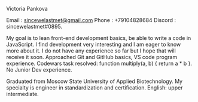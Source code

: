 Victoria Pankova

Email : sincewelastmet@gmail.com Phone : +79104828684 Discord : sincewelastmet#0895.

My goal is to lean front-end development basics, be able to write a code in JavaScript.
I find development very interesting and I am eager to know more about it. 
I do not have any experience so far but I hope that will receive it soon.
Approached Git and GitHub basics, VS code program experience.
Codewars task resolved: function multiply(a, b) { return a * b }.
No Junior Dev experience.

Graduated from Moscow State University of Applied Biotechnology. 
My specialty is engineer in standardization and certification.
English: upper intermediate.
